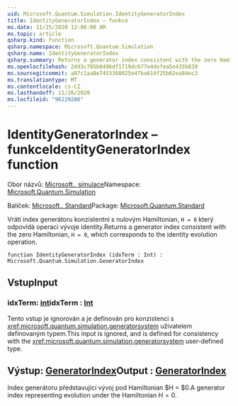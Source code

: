 ```yaml
---
uid: Microsoft.Quantum.Simulation.IdentityGeneratorIndex
title: IdentityGeneratorIndex – funkce
ms.date: 11/25/2020 12:00:00 AM
ms.topic: article
qsharp.kind: function
qsharp.namespace: Microsoft.Quantum.Simulation
qsharp.name: IdentityGeneratorIndex
qsharp.summary: Returns a generator index consistent with the zero Hamiltonian, `H = 0`, which corresponds to the identity evolution operation.
ms.openlocfilehash: 2dd3c705b0496df1719dc677e4defea5e435b839
ms.sourcegitcommit: a87c1aa8e7453360025e47ba614f25b02ea84ec3
ms.translationtype: MT
ms.contentlocale: cs-CZ
ms.lasthandoff: 11/26/2020
ms.locfileid: "96229286"
---
```

# <a name="identitygeneratorindex-function"></a><span data-ttu-id="158f8-102">IdentityGeneratorIndex – funkce</span><span class="sxs-lookup"><span data-stu-id="158f8-102">IdentityGeneratorIndex function</span></span>

<span data-ttu-id="158f8-103">Obor názvů: [Microsoft.. simulace](xref:Microsoft.Quantum.Simulation)</span><span class="sxs-lookup"><span data-stu-id="158f8-103">Namespace: [Microsoft.Quantum.Simulation](xref:Microsoft.Quantum.Simulation)</span></span>

<span data-ttu-id="158f8-104">Balíček: [Microsoft.. Standard](https://nuget.org/packages/Microsoft.Quantum.Standard)</span><span class="sxs-lookup"><span data-stu-id="158f8-104">Package: [Microsoft.Quantum.Standard](https://nuget.org/packages/Microsoft.Quantum.Standard)</span></span>


<span data-ttu-id="158f8-105">Vrátí index generátoru konzistentní s nulovým Hamiltonian, `H = 0` který odpovídá operaci vývoje identity.</span><span class="sxs-lookup"><span data-stu-id="158f8-105">Returns a generator index consistent with the zero Hamiltonian, `H = 0`, which corresponds to the identity evolution operation.</span></span>

```qsharp
function IdentityGeneratorIndex (idxTerm : Int) : Microsoft.Quantum.Simulation.GeneratorIndex
```


## <a name="input"></a><span data-ttu-id="158f8-106">Vstup</span><span class="sxs-lookup"><span data-stu-id="158f8-106">Input</span></span>

### <a name="idxterm--int"></a><span data-ttu-id="158f8-107">idxTerm: [int](xref:microsoft.quantum.lang-ref.int)</span><span class="sxs-lookup"><span data-stu-id="158f8-107">idxTerm : [Int](xref:microsoft.quantum.lang-ref.int)</span></span>

<span data-ttu-id="158f8-108">Tento vstup je ignorován a je definován pro konzistenci s <xref:microsoft.quantum.simulation.generatorsystem> uživatelem definovaným typem.</span><span class="sxs-lookup"><span data-stu-id="158f8-108">This input is ignored, and is defined for consistency with the <xref:microsoft.quantum.simulation.generatorsystem> user-defined type.</span></span>



## <a name="output--generatorindex"></a><span data-ttu-id="158f8-109">Výstup: [GeneratorIndex](xref:Microsoft.Quantum.Simulation.GeneratorIndex)</span><span class="sxs-lookup"><span data-stu-id="158f8-109">Output : [GeneratorIndex](xref:Microsoft.Quantum.Simulation.GeneratorIndex)</span></span>

<span data-ttu-id="158f8-110">Index generátoru představující vývoj pod Hamiltonian $H = $0.</span><span class="sxs-lookup"><span data-stu-id="158f8-110">A generator index representing evolution under the Hamiltonian $H = 0$.</span></span>